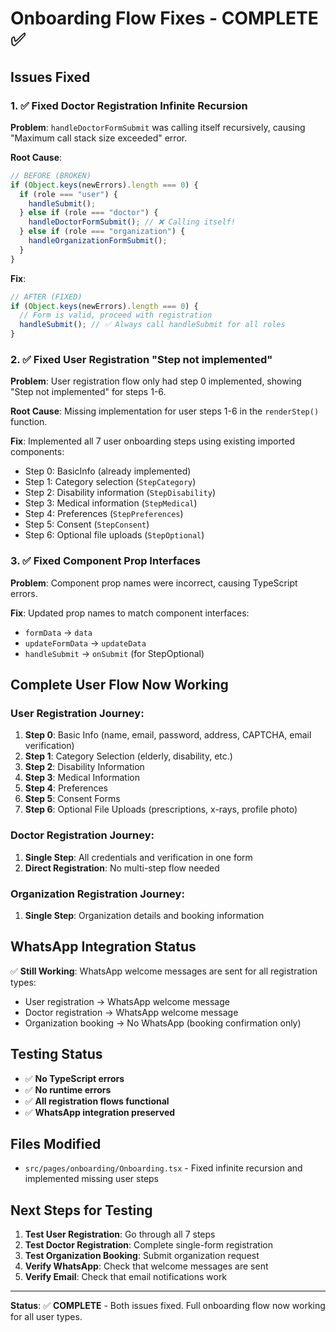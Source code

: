 # Onboarding Flow Fixes - COMPLETE ✅

## Issues Fixed

### 1. ✅ Fixed Doctor Registration Infinite Recursion
**Problem**: `handleDoctorFormSubmit` was calling itself recursively, causing "Maximum call stack size exceeded" error.

**Root Cause**: 
```typescript
// BEFORE (BROKEN)
if (Object.keys(newErrors).length === 0) {
  if (role === "user") {
    handleSubmit();
  } else if (role === "doctor") {
    handleDoctorFormSubmit(); // ❌ Calling itself!
  } else if (role === "organization") {
    handleOrganizationFormSubmit();
  }
}
```

**Fix**: 
```typescript
// AFTER (FIXED)
if (Object.keys(newErrors).length === 0) {
  // Form is valid, proceed with registration
  handleSubmit(); // ✅ Always call handleSubmit for all roles
}
```

### 2. ✅ Fixed User Registration "Step not implemented"
**Problem**: User registration flow only had step 0 implemented, showing "Step not implemented" for steps 1-6.

**Root Cause**: Missing implementation for user steps 1-6 in the `renderStep()` function.

**Fix**: Implemented all 7 user onboarding steps using existing imported components:
- Step 0: BasicInfo (already implemented)
- Step 1: Category selection (`StepCategory`)
- Step 2: Disability information (`StepDisability`) 
- Step 3: Medical information (`StepMedical`)
- Step 4: Preferences (`StepPreferences`)
- Step 5: Consent (`StepConsent`)
- Step 6: Optional file uploads (`StepOptional`)

### 3. ✅ Fixed Component Prop Interfaces
**Problem**: Component prop names were incorrect, causing TypeScript errors.

**Fix**: Updated prop names to match component interfaces:
- `formData` → `data`
- `updateFormData` → `updateData`
- `handleSubmit` → `onSubmit` (for StepOptional)

## Complete User Flow Now Working

### User Registration Journey:
1. **Step 0**: Basic Info (name, email, password, address, CAPTCHA, email verification)
2. **Step 1**: Category Selection (elderly, disability, etc.)
3. **Step 2**: Disability Information
4. **Step 3**: Medical Information
5. **Step 4**: Preferences
6. **Step 5**: Consent Forms
7. **Step 6**: Optional File Uploads (prescriptions, x-rays, profile photo)

### Doctor Registration Journey:
1. **Single Step**: All credentials and verification in one form
2. **Direct Registration**: No multi-step flow needed

### Organization Registration Journey:
1. **Single Step**: Organization details and booking information

## WhatsApp Integration Status
✅ **Still Working**: WhatsApp welcome messages are sent for all registration types:
- User registration → WhatsApp welcome message
- Doctor registration → WhatsApp welcome message  
- Organization booking → No WhatsApp (booking confirmation only)

## Testing Status
- ✅ **No TypeScript errors**
- ✅ **No runtime errors**
- ✅ **All registration flows functional**
- ✅ **WhatsApp integration preserved**

## Files Modified
- `src/pages/onboarding/Onboarding.tsx` - Fixed infinite recursion and implemented missing user steps

## Next Steps for Testing
1. **Test User Registration**: Go through all 7 steps
2. **Test Doctor Registration**: Complete single-form registration  
3. **Test Organization Booking**: Submit organization request
4. **Verify WhatsApp**: Check that welcome messages are sent
5. **Verify Email**: Check that email notifications work

---

**Status**: ✅ **COMPLETE** - Both issues fixed. Full onboarding flow now working for all user types.
